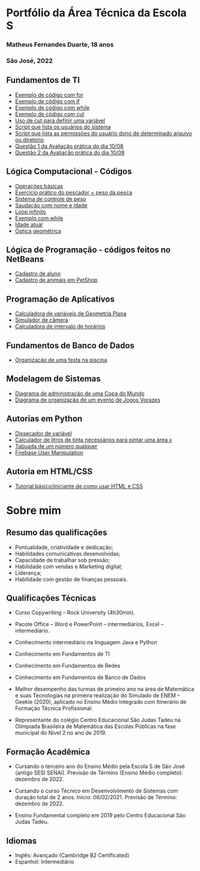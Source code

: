 # Portfólio da Área Técnica da Escola S
### Matheus Fernandes Duarte, 18 anos
### São José, 2022

## Fundamentos de TI

- [Exemplo de código com for](FundamentosTI/exemplos/Sequência1ateN.sh)
- [Exemplo de código com if](FundamentosTI/exemplos/16-06/tabuada.sh)
- [Exemplo de código com while](FundamentosTI/exemplos/16-06/fatorial.sh)
- [Exemplo de código com cut](FundamentosTI/Dia07DeJulho/Exercicio11LetraA.sh)
- [Uso de cut para definir uma variável](FundamentosTI/Dia07DeJulho/Exercicio5Explicado.sh)
- [Script que lista os usuários do sistema](FundamentosTI/Prova_03_08_2021/nome_usuarios.sh)
- [Script que lista as permissões do usuário dono de determinado arquivo ou diretório](FundamentosTI/Prova_03_08_2021/permissoes_usuario_dono.sh)
- [Questão 1 da Avaliação prática do dia 10/08](FundamentosTI/avaliacao_pratica/questao1.sh)
- [Questão 2 da Avaliação prática do dia 10/08](FundamentosTI/avaliacao_pratica/questao2.sh)

## Lógica Computacional - Códigos
- [Operações básicas](LogicaComputacional/5DeMarço.java)
- [Exercício prático do pescador + peso da pesca](LogicaComputacional/12DeMarço.java)
- [Sistema de controle de peso](LogicaComputacional/26DeMarço.java)
- [Saudação com nome e idade](LogicaComputacional/9DeAbril.java)
- [Loop infinito](LogicaComputacional/23DeAbril.java)
- [Exemplo com while](LogicaComputacional/21DeMaio.java)
- [Idade atual](LogicaComputacional/11DeJunho.java)
- [Óptica geométrica](LogicaComputacional/18E25DeJunho.java)

## Lógica de Programação - códigos feitos no NetBeans
- [Cadastro de aluno](LogicaDeProgramacao/CadastroAluno)
- [Cadastro de animais em PetShop](LogicaDeProgramacao/PetShop)

## Programação de Aplicativos
- [Calculadora de variáveis de Geometria Plana](ProgramacaoDeAplicativos/Geometria)
- [Simulador de câmera](ProgramacaoDeAplicativos/CameraDeCria)
- [Calculadora de intervalo de horários](ProgramacaoDeAplicativos/diferencaHorario)

## Fundamentos de Banco de Dados
- [Organização de uma festa na piscina](FundamentosBancoDeDados/FestaNaPiscina)

## Modelagem de Sistemas
- [Diagrama de administração de uma Copa do Mundo](ModelagemDeSistemas/CopaDoMundo)
- [Diagrama de organização de um evento de Jogos Vorazes](ModelagemDeSistemas/JogosVorazes)

## Autorias em Python
- [Dissecador de variável](AutoriasPython/dissecacaoDeVariavel.py)
- [Calculador de litros de tinta necessários para pintar uma área x](AutoriasPython/areaELitroTinta.py)
- [Tabuada de um número qualquer](AutoriasPython/tabuadaDeUmNumeroQualquer.py)
- [Firebase User Manipulation](https://github.com/DevPorfirio/Firebase_manipulation)

## Autoria em HTML/CSS
- [Tutorial básico/iniciante de como usar HTML e CSS](Autorias_HTML_CSS)

# Sobre mim
## Resumo das qualificações
- Pontualidade, criatividade e dedicação;
- Habilidades comunicativas desenvolvidas;
- Capacidade de trabalhar sob pressão;
- Habilidade com vendas e Marketing digital;
- Liderança;
- Habilidade com gestão de finanças pessoais.


## Qualificações Técnicas
- Curso Copywriting – Rock University (4h30min).

- Pacote Office – Word e PowerPoint – intermediários, Excel – intermediário. 

- Conhecimento intermediário na linguagem Java e Python

- Conhecimento em Fundamentos de TI

- Conhecimento em Fundamentos de Redes

- Conhecimento em Fundamentos de Banco de Dados

-	Melhor desempenho das turmas de primeiro ano na área de Matemática e suas Tecnologias na primeira realização do Simulado de ENEM – Geekie (2020), aplicado no Ensino Médio Integrado com Itinerário de Formação Técnica Profissional.

- Representante do colégio Centro Educacional São Judas Tadeu na Olímpiada Brasileira de Matemática das Escolas Públicas na fase municipal do Nível 2 no ano de 2019.

## Formação Acadêmica
 - Cursando o terceiro ano do Ensino Médio pela Escola S de São José (antigo SESI SENAI).
   Previsão de Término (Ensino Médio completo): dezembro de 2022.

 - Cursando o curso Técnico em Desenvolvimento de Sistemas com duração total de 2 anos.
   Início: 08/02/2021.
   Previsão de Término: dezembro de 2022.

 - Ensino Fundamental completo em 2019 pelo Centro Educacional São Judas Tadeu.


## Idiomas
- Inglês: Avançado (Cambridge B2 Certificated)
- Espanhol: Intermediário
